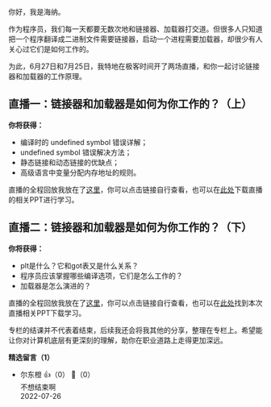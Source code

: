 你好，我是海纳。

作为程序员，我们每一天都要无数次地和链接器、加载器打交道。但很多人只知道把一个程序翻译成二进制文件需要链接器，启动一个进程需要加载器，却很少有人关心过它们是如何工作的。

为此，6月27日和7月25日，我特地在极客时间开了两场直播，和你一起讨论链接器和加载器的工作原理。

## 直播一：链接器和加载器是如何为你工作的？（上）

**你将获得：**

- 编译时的 undefined symbol 错误详解；
- undefined symbol 错误解决方法；
- 静态链接和动态链接的优缺点；
- 高级语言中变量分配内存地址的规则。

直播的全程回放我放在了[这里](https://www.bilibili.com/video/BV1X94y197Sc?spm_id_from=333.999.0.0&vd_source=4f82a35504b662058c2bc4ee04f06388)，你可以点击链接自行查看，也可以在[此处](https://pan.baidu.com/s/1EQroCVvbZLAcdErk_qSBvQ?pwd=pysk)下载直播的相关PPT进行学习。

## 直播二：链接器和加载器是如何为你工作的？（下）

**你将获得：**

- plt是什么？它和got表又是什么关系？
- 程序员应该掌握哪些编译选项，它们是怎么工作的？
- 加载器是怎么演进的？

直播的全程回放我放在了[这里](https://www.bilibili.com/video/BV1et4y1G72t?spm_id_from=333.337.search-card.all.click)，你可以点击链接自行查看，也可以在[此处](https://ppt.infoq.cn/list/65)找到本次直播相关PPT下载学习。

专栏的结课并不代表着结束，后续我还会将我其他的分享，整理在专栏上。希望能让你对计算机底层有更深刻的理解，助你在职业道路上走得更加深远。
<div><strong>精选留言（1）</strong></div><ul>
<li><span>尔东橙</span> 👍（0） 💬（0）<div>不想结束啊</div>2022-07-26</li><br/>
</ul>